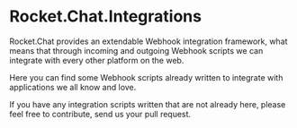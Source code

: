 # Rocket.Chat.Integrations

Rocket.Chat provides an extendable Webhook integration framework, what means that through incoming and outgoing Webhook scripts we can integrate with every other platform on the web.

Here you can find some Webhook scripts already written to integrate with applications we all know and love.

If you have any integration scripts written that are not already here, please feel free to contribute, send us your pull request.
